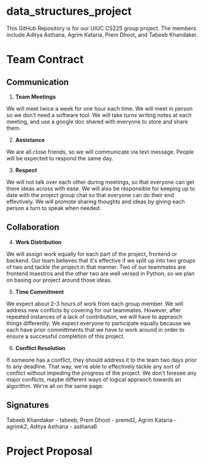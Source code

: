 # data_structures_project
This GitHub Repository is for our UIUC CS225 group project. The members include Aditya Asthana, Agrim Kataria, Prem Dhoot, and Tabeeb Khandaker.

# Team Contract

## Communication
1. **Team Meetings** 

We will meet twice a week for one hour each time. We will meet in person so we don't need a software
tool. We will take turns writing notes at each meeting, and use a google doc shared with everyone to
store and share them. 

2. **Assistance** 

We are all close friends, so we will communicate via text message. People will be expected to 
respond the same day. 

3. **Respect** 

We will not talk over each other during meetings, so that everyone can get there ideas across with
ease. We will also be responsible for keeping up to date with the project group chat so that
everyone can do their end effevtively. We will promote sharing thoughts and ideas by giving each
person a turn to speak when needed.

## Collaboration

4. **Work Distribution** 

We will assign work equally for each part of the project, frontend or backend. Our team believes
that it's effective if we split up into two groups of two and tackle the project in that manner. Two
of our teammates are frontend maestros and the other two are well versed in Python, so we plan on
basing our project around those ideas. 

5. **Time Commitment** 

We expect about 2-3 hours of work from each group member. We will address new conflicts by covering
for our teammates. However, after repeated instances of a lack of contribution, we will have to
appraoch things differently. We expect everyone to participate equally because we each have prior 
committments that we have to work around in order to ensure a successful completion of this project.

6. **Conflict Resolution** 

If someone has a conflict, they should address it to the team two days prior to any deadline. That
way, we're able to effectively tackle any sort of conflict without impeding the progress of the
project. We don't foresee any major conflicts, maybe different ways of logical appraoch towards an
algorithm. We're all on the same page.

## Signatures

Tabeeb Khandaker - tabeeb, Prem Dhoot - premd2, Agrim Kataria - agrimk2, Aditya Asthana - asthana6

# Project Proposal
